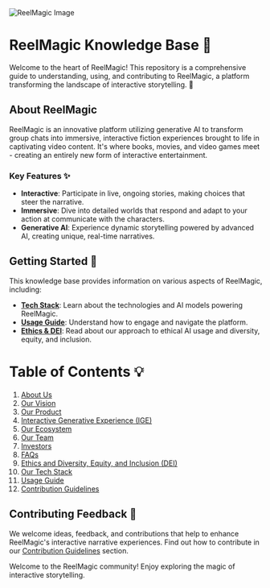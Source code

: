 <img src="https://cdn.rushtix.com/wp-content/uploads/2023/06/2909_ReelMagic_AV-03.png" alt="ReelMagic Image">


# ReelMagic Knowledge Base 🌟

Welcome to the heart of ReelMagic! This repository is a comprehensive guide to understanding, using, and contributing to ReelMagic, a platform transforming the landscape of interactive storytelling. 🚀

## About ReelMagic 

ReelMagic is an innovative platform utilizing generative AI to transform group chats into immersive, interactive fiction experiences brought to life in captivating video content. It's where books, movies, and video games meet - creating an entirely new form of interactive entertainment.

### Key Features ✨

- **Interactive**: Participate in live, ongoing stories, making choices that steer the narrative. 
- **Immersive**: Dive into detailed worlds that respond and adapt to your action at communicate with the characters.
- **Generative AI**: Experience dynamic storytelling powered by advanced AI, creating unique, real-time narratives. 

## Getting Started 🏁

This knowledge base provides information on various aspects of ReelMagic, including:

- [**Tech Stack**](https://github.com/rushtix/reelmagic/blob/main/docs/tech-stack.md): Learn about the technologies and AI models powering ReelMagic. 
- [**Usage Guide**](https://github.com/rushtix/reelmagic/blob/main/docs/usage-guide.md): Understand how to engage and navigate the platform. 
- [**Ethics & DEI**](https://github.com/rushtix/reelmagic/blob/main/docs/ethics-dei.md): Read about our approach to ethical AI usage and diversity, equity, and inclusion. 

# Table of Contents 💡

1. [About Us](https://github.com/rushtix/reelmagic/blob/main/docs/about.md)
2. [Our Vision](https://github.com/rushtix/reelmagic/blob/main/docs/vision.md)
3. [Our Product](https://github.com/rushtix/reelmagic/blob/main/docs/product.md)
4. [Interactive Generative Experience (IGE)](https://github.com/rushtix/reelmagic/blob/main/docs/ige.md)
5. [Our Ecosystem](https://github.com/rushtix/reelmagic/blob/main/docs/ecosystem.md)
6. [Our Team](https://github.com/rushtix/reelmagic/blob/main/docs/team.md)
7. [Investors](https://github.com/rushtix/reelmagic/blob/main/docs/investors.md)
8. [FAQs](https://github.com/rushtix/reelmagic/blob/main/docs/faq.md)
9. [Ethics and Diversity, Equity, and Inclusion (DEI)](https://github.com/rushtix/reelmagic/blob/main/docs/ethics-dei.md)
10. [Our Tech Stack](https://github.com/rushtix/reelmagic/blob/main/docs/tech-stack.md)
11. [Usage Guide](https://github.com/rushtix/reelmagic/blob/main/docs/usage-guide.md)
12. [Contribution Guidelines](https://github.com/rushtix/reelmagic/blob/main/docs/contribution-guidelines.md)

## Contributing Feedback 📝

We welcome ideas, feedback, and contributions that help to enhance ReelMagic's interactive narrative experiences. Find out how to contribute in our [Contribution Guidelines](https://github.com/rushtix/reelmagic/blob/main/contribution-guidelines.md) section.

Welcome to the ReelMagic community! Enjoy exploring the magic of interactive storytelling. 
